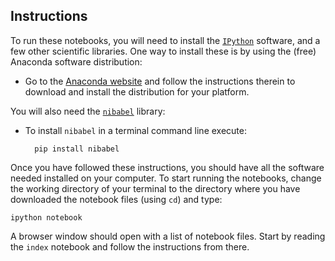 ## Instructions

To run these notebooks, you will need to install the
[`IPython`](http://ipython.org) software, and a few other scientific libraries.
One way to install these is by using the (free) Anaconda software distribution:

- Go to the [Anaconda website](http://continuum.io/downloads) and follow the
  instructions therein to download and install the distribution for your
  platform.

You will also need the [`nibabel`](http://nipy.org/nibabel) library:

- To install `nibabel` in a terminal command line execute:

        pip install nibabel 

   
Once you have followed these instructions, you should have all the software
needed installed on your computer. To start running the notebooks, change the
working directory of your terminal to the directory where you have downloaded
the notebook files (using `cd`) and type:

    ipython notebook

A browser window should open with a list of notebook files. Start by reading
the `index` notebook and follow the instructions from there.



